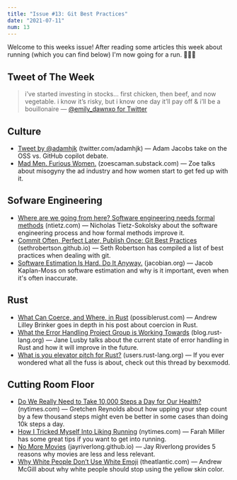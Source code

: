 ```yaml
---
title: "Issue #13: Git Best Practices"
date: "2021-07-11"
num: 13
---
```


Welcome to this weeks issue! After reading some articles this week about running (which you can find below) I'm now going for a run. 🏃🏻‍♂️

## Tweet of The Week

> i’ve started investing in stocks… first chicken, then beef, and now vegetable. i know it’s risky, but i know one day it’ll pay off & i’ll be a bouillonaire
> — [@emily_dawnxo for Twitter](https://twitter.com/emily_dawnxo/status/1412016062166601729)

## Culture

- [Tweet by @adamhjk](https://twitter.com/adamhjk/status/1413173291909484558) (twitter.com/adamhjk) — Adam Jacobs take on the OSS vs. GitHub copilot debate.
- [Mad Men. Furious Women.](https://zoescaman.substack.com/p/mad-men-furious-women) (zoescaman.substack.com) — Zoe talks about misogyny the ad industry and how women start to get fed up with it.

## Sofware Engineering

- [Where are we going from here? Software engineering needs formal methods](https://ntietz.com/tech-blog/future-of-software-engineering-is-formal-methods/) (ntietz.com) — Nicholas Tietz-Sokolsky about the software engineering process and how formal methods improve it.
- [Commit Often, Perfect Later, Publish Once: Git Best Practices](https://sethrobertson.github.io/GitBestPractices/) (sethrobertson.github.io) — Seth Robertson has compiled a list of best practices when dealing with git.
- [Software Estimation Is Hard. Do It Anyway.](https://jacobian.org/2021/may/20/estimation) (jacobian.org) — Jacob Kaplan-Moss on software estimation and why is it important, even when it's often inaccurate.

## Rust

- [What Can Coerce, and Where, in Rust](https://www.possiblerust.com/guide/what-can-coerce-and-where-in-rust) (possiblerust.com) — Andrew Lilley Brinker goes in depth in his post about coercion in Rust.
- [What the Error Handling Project Group is Working Towards](https://blog.rust-lang.org/inside-rust/2021/07/01/What-the-error-handling-project-group-is-working-towards.html) (blog.rust-lang.org) — Jane Lusby talks about the current state of error handling in Rust and how it will improve in the future.
- [What is you elevator pitch for Rust?](https://users.rust-lang.org/t/what-is-you-elevator-pitch-for-rust/61713) (users.rust-lang.org) — If you ever wondered what all the fuss is about, check out this thread by bexxmodd.

## Cutting Room Floor

- [Do We Really Need to Take 10,000 Steps a Day for Our Health?](https://www.nytimes.com/2021/07/06/well/move/10000-steps-health.html) (nytimes.com) — Gretchen Reynolds about how upping your step count by a few thousand steps might even be better in some cases than doing 10k steps a day.
- [How I Tricked Myself Into Liking Running](https://www.nytimes.com/2021/04/16/well/move/starting-running-jogging.html) (nytimes.com) — Farah Miller has some great tips if you want to get into running.
- [No More Movies](https://jayriverlong.github.io/2021/07/05/movies.html) (jayriverlong.github.io) — Jay Riverlong provides 5 reasons why movies are less and less relevant.
- [Why White People Don’t Use White Emoji](https://www.theatlantic.com/politics/archive/2016/05/white-people-dont-use-white-emoji/481695/) (theatlantic.com) — Andrew McGill about why white people should stop using the yellow skin color.
